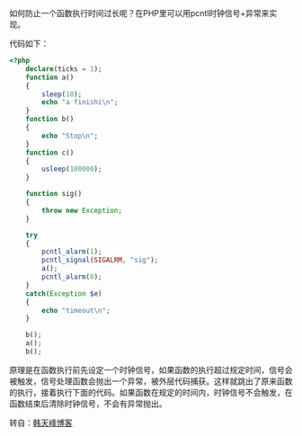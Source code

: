 如何防止一个函数执行时间过长呢？在PHP里可以用pcntl时钟信号+异常来实现。

代码如下：

```php
<?php
    declare(ticks = 1);
    function a()
    {
        sleep(10);
        echo "a finishi\n";
    }
    function b()
    {
        echo "Stop\n";
    }
    function c()
    {
        usleep(100000);
    }

    function sig()
    {
        throw new Exception;
    }

    try
    {
        pcntl_alarm(1);
        pcntl_signal(SIGALRM, "sig");
        a();
        pcntl_alarm(0);
    }
    catch(Exception $e)
    {
        echo "timeout\n";
    }

    b();
    a();
    b();
```

原理是在函数执行前先设定一个时钟信号，如果函数的执行超过规定时间，信号会被触发，信号处理函数会抛出一个异常，被外层代码捕获。这样就跳出了原来函数的执行，接着执行下面的代码。如果函数在规定的时间内，时钟信号不会触发，在函数结束后清除时钟信号，不会有异常抛出。



转自：[韩天峰博客](http://rango.swoole.com/archives/64)

